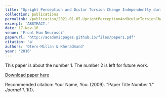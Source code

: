 ```yaml
---
title: "Upright Perception and Ocular Torsion Change Independently during Head Tilt."
collection: publications
permalink: /publication/2021-01-05-UprightPerceptionAndOcularTorsionChangeIndependentlyDuringHeadT
excerpt: 'ABSTRACT.'
date: 17-Nov-16
venue: 'Front Hum Neurosci'
paperurl: 'http://academicpages.github.io/files/paper1.pdf'
citation: 'a'
authors: 'Otero-Millan & Kheradmand'
year: '2016'
---
```

This paper is about the number 1. The number 2 is left for future work.

[Download paper here](http://academicpages.github.io/files/paper1.pdf)

Recommended citation: Your Name, You. (2009). "Paper Title Number 1." <i>Journal 1</i>. 1(1).
